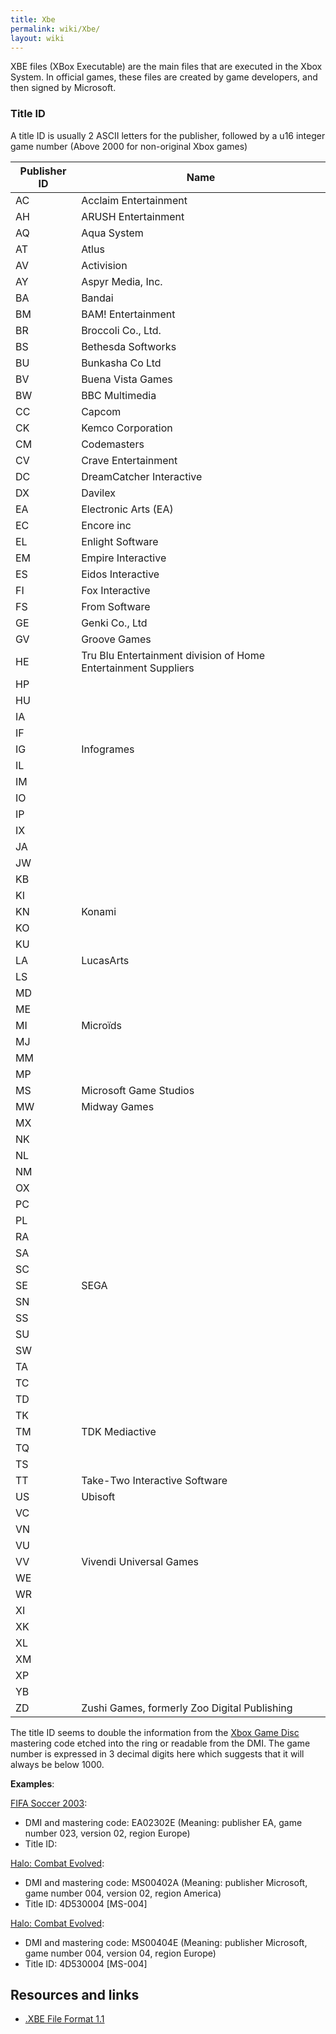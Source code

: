 ```yaml
---
title: Xbe
permalink: wiki/Xbe/
layout: wiki
---
```


XBE files (XBox Executable) are the main files that are executed in the
Xbox System. In official games, these files are created by game
developers, and then signed by Microsoft.

### Title ID

A title ID is usually 2 ASCII letters for the publisher, followed by a
u16 integer game number (Above 2000 for non-original Xbox games)

| Publisher ID | Name                                                           |
|--------------|----------------------------------------------------------------|
| AC           | Acclaim Entertainment                                          |
| AH           | ARUSH Entertainment                                            |
| AQ           | Aqua System                                                    |
| AT           | Atlus                                                          |
| AV           | Activision                                                     |
| AY           | Aspyr Media, Inc.                                              |
| BA           | Bandai                                                         |
| BM           | BAM! Entertainment                                             |
| BR           | Broccoli Co., Ltd.                                             |
| BS           | Bethesda Softworks                                             |
| BU           | Bunkasha Co Ltd                                                |
| BV           | Buena Vista Games                                              |
| BW           | BBC Multimedia                                                 |
| CC           | Capcom                                                         |
| CK           | Kemco Corporation                                              |
| CM           | Codemasters                                                    |
| CV           | Crave Entertainment                                            |
| DC           | DreamCatcher Interactive                                       |
| DX           | Davilex                                                        |
| EA           | Electronic Arts (EA)                                           |
| EC           | Encore inc                                                     |
| EL           | Enlight Software                                               |
| EM           | Empire Interactive                                             |
| ES           | Eidos Interactive                                              |
| FI           | Fox Interactive                                                |
| FS           | From Software                                                  |
| GE           | Genki Co., Ltd                                                 |
| GV           | Groove Games                                                   |
| HE           | Tru Blu Entertainment division of Home Entertainment Suppliers |
| HP           |                                                                |
| HU           |                                                                |
| IA           |                                                                |
| IF           |                                                                |
| IG           | Infogrames                                                     |
| IL           |                                                                |
| IM           |                                                                |
| IO           |                                                                |
| IP           |                                                                |
| IX           |                                                                |
| JA           |                                                                |
| JW           |                                                                |
| KB           |                                                                |
| KI           |                                                                |
| KN           | Konami                                                         |
| KO           |                                                                |
| KU           |                                                                |
| LA           | LucasArts                                                      |
| LS           |                                                                |
| MD           |                                                                |
| ME           |                                                                |
| MI           | Microïds                                                       |
| MJ           |                                                                |
| MM           |                                                                |
| MP           |                                                                |
| MS           | Microsoft Game Studios                                         |
| MW           | Midway Games                                                   |
| MX           |                                                                |
| NK           |                                                                |
| NL           |                                                                |
| NM           |                                                                |
| OX           |                                                                |
| PC           |                                                                |
| PL           |                                                                |
| RA           |                                                                |
| SA           |                                                                |
| SC           |                                                                |
| SE           | SEGA                                                           |
| SN           |                                                                |
| SS           |                                                                |
| SU           |                                                                |
| SW           |                                                                |
| TA           |                                                                |
| TC           |                                                                |
| TD           |                                                                |
| TK           |                                                                |
| TM           | TDK Mediactive                                                 |
| TQ           |                                                                |
| TS           |                                                                |
| TT           | Take-Two Interactive Software                                  |
| US           | Ubisoft                                                        |
| VC           |                                                                |
| VN           |                                                                |
| VU           |                                                                |
| VV           | Vivendi Universal Games                                        |
| WE           |                                                                |
| WR           |                                                                |
| XI           |                                                                |
| XK           |                                                                |
| XL           |                                                                |
| XM           |                                                                |
| XP           |                                                                |
| YB           |                                                                |
| ZD           | Zushi Games, formerly Zoo Digital Publishing                   |

The title ID seems to double the information from the [Xbox Game
Disc](/wiki/Xbox_Game_Disc "wikilink") mastering code etched into the ring or
readable from the DMI. The game number is expressed in 3 decimal digits
here which suggests that it will always be below 1000.

**Examples**:

[FIFA Soccer 2003](/wiki/FIFA_Soccer_2003 "wikilink"):

-   DMI and mastering code: EA02302E (Meaning: publisher EA, game number
    023, version 02, region Europe)
-   Title ID:

[Halo: Combat Evolved](/wiki/Halo:_Combat_Evolved "wikilink"):

-   DMI and mastering code: MS00402A (Meaning: publisher Microsoft, game
    number 004, version 02, region America)
-   Title ID: 4D530004 \[MS-004\]

[Halo: Combat Evolved](/wiki/Halo:_Combat_Evolved "wikilink"):

-   DMI and mastering code: MS00404E (Meaning: publisher Microsoft, game
    number 004, version 04, region Europe)
-   Title ID: 4D530004 \[MS-004\]

Resources and links
-------------------

-   [.XBE File Format 1.1](http://www.caustik.com/cxbx/download/xbe.htm)

